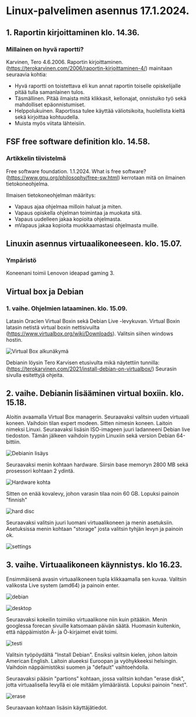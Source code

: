 # Linux-palvelimen asennus 17.1.2024.

## 1. Raportin kirjoittaminen klo. 14.36.

### Millainen on hyvä raportti?

Karvinen, Tero 4.6.2006. Raportin kirjoittaminen. (https://terokarvinen.com/2006/raportin-kirjoittaminen-4/) mainitaan seuraavia kohtia:

- Hyvä raportti on toistettava eli kun annat raportin toiselle opiskelijalle pitää tulla samanlainen tulos.
- Täsmällinen. Pitää ilmaista mitä klikkasit, kellonajat, onnistuiko työ sekä mahdolliset epäonnistumiset.
- Helppolukuinen. Raportissa tulee käyttää väliotsikoita, huolellista kieltä sekä kirjoittaa kohtuudella.
- Muista myös viitata lähteisiin. 

## FSF free software definition klo. 14.58.

### Artikkelin tiivistelmä

Free software foundation. 1.1.2024. What is free software? (https://www.gnu.org/philosophy/free-sw.html) kerrotaan mitä on ilmainen tietokoneohjelma.

 Ilmaisen tietokoneohjelman määritys:
 - Vapaus ajaa ohjelmaa milloin haluat ja miten.
 - Vapaus opiskella ohjelman toimintaa ja muokata sitä.
 - Vapaus uudelleen jakaa kopioita ohjelmasta.
 - mVapaus jakaa kopioita muokkaamastasi ohjelmasta muille.

## Linuxin asennus virtuaalikoneeseen. klo. 15.07.

### Ympäristö

Koneenani toimii Lenovon ideapad gaming 3.

## Virtual box ja Debian

### 1. vaihe. Ohjelmien lataaminen. klo. 15.09.

Latasin Oraclen Virtual Boxin sekä Debian Live -levykuvan.
Virtual Boxin latasin netistä virtual boxin nettisivuilta (https://www.virtualbox.org/wiki/Downloads). Valitsin siihen windows hostin.

![Virtual Box alkunäkymä](VirtualBox.png) 

Debianin löysin Tero Karvisen etusivulta mikä näytettiin tunnilla: (https://terokarvinen.com/2021/install-debian-on-virtualbox/) Seurasin sivulla esitettyjä ohjeita. 

## 2. vaihe. Debianin lisääminen virtual boxiin. klo. 15.18.

Aloitin avaamalla Virtual Box managerin. Seuraavaksi valitsin uuden virtuaali koneen. Vaihdoin tilan expert modeen. Sitten nimesin koneen. Laitoin nimeksi Linuxi. Seuraavaksi lisäsin ISO-imageen juuri ladanneeni Debian live tiedoston. Tämän jälkeen vaihdoin tyypin Linuxiin sekä version Debian 64-bittiin. 

![Debianin lisäys](debianlisaus.png) 

Seuraavaksi menin kohtaan hardware. Siirsin base memoryn 2800 MB sekä prosessori kohtaan 2 ydintä.

![Hardware kohta](hw.png) 

Sitten on enää kovalevy, johon varasin tilaa noin 60 GB. Lopuksi painoin "finnish"

![hard disc](hd.png) 

Seuraavaksi valitsin juuri luomani virtuaalikoneen ja menin asetuksiin. Asetuksissa menin kohtaan "storage" josta valitsin tyhjän levyn ja painoin ok.

![settings](settings.png)

## 3. vaihe. Virtuaalikoneen käynnistys. klo 16.23.

Ensimmäisenä avasin virtuaalikoneen tupla klikkaamalla sen kuvaa. Valitsin valikosta Live system (amd64) ja painoin enter.

![debian](Debian12.png) 

![desktop](desktop.png)

Seuraavaksi kokeilin toimiiko virtuaalikone niin kuin pitääkin. Menin googlessa forecan sivuille katsomaan päivän säätä. Huomasin kuitenkin, että näppäimistön Ä- ja Ö-kirjaimet eivät toimi.

![testi](testi.png)

Valitsin työpöydältä "Install Debian". Ensiksi valitsin kielen, johon laitoin American English. Laitoin alueeksi Euroopan ja vyöhykkeeksi helsingin. Vaihdoin näppäimistöksi suomen ja "default" vaihtoehdolla. 

Seuraavaksi pääsin "partions" kohtaan, jossa valitsin kohdan "erase disk", jotta virtuaalisella levyllä ei ole mitääm ylimääräistä. Lopuksi painoin "next".

![erase](Erasedisk.png)

Seuraavaan kohtaan lisäsin käyttäjätiedot. 




